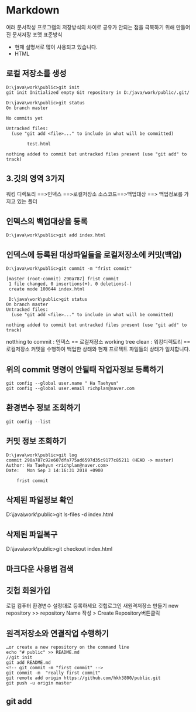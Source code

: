 # Markdown
여러 문서작성 프로그램의 저장방식의 차이로 공유가 안되는 점을
극복하기 위해 만들어진 문서저장 포맷 표준방식

- 현재 설명서로 많이 사용되고 있습니다.
- HTML


로컬 저장소를 생성
--

```
D:\java\work\public>git init
git init Initialized empty Git repository in D:/java/work/public/.git/
```

```
D:\java\work\public>git status
On branch master

No commits yet

Untracked files:
  (use "git add <file>..." to include in what will be committed)

        test.html

nothing added to commit but untracked files present (use "git add" to track)
```

3.깃의 영역 3가지
------------------
워킹 디렉토리 ==>인덱스 ==>로컬저장소
소스코드==>백업대상 ==> 백업정보를 가지고 있는 폴더


인덱스의 백업대상을 등록
-----------------------
```
D:\java\work\public>git add index.html
```

인덱스에 등록된 대상파일들을 로컬저장소에 커밋(백업)
--------------------------------------------------
```
D:\java\work\public>git commit -m "frist commit"

[master (root-commit) 290a787] frist commit
 1 file changed, 0 insertions(+), 0 deletions(-)
 create mode 100644 index.html

 D:\java\work\public>git status
On branch master
Untracked files:
  (use "git add <file>..." to include in what will be committed)

nothing added to commit but untracked files present (use "git add" to track)
```
notthing to commit : 인덱스 == 로컬저장소
working tree clean : 워킹디렉토리 == 로컬저장소
커밋을 수행하여 백업한 상태와 현재 프로젝트 파일들의 상태가
일치합니다.

위의 commit 명령이 안될때 작업자정보 등록하기
------------------------
```
git config --global user.name " Ha Taehyun"
git config --global user.email richplan@naver.com
```

환경변수 정보 조회하기
----------------------
```
git config --list
```
커밋 정보 조회하기
--
```
D:\java\work\public>git log
commit 290a787c92e607dfa775ad6597d35c9177c85211 (HEAD -> master)
Author: Ha Taehyun <richplan@naver.com>
Date:   Mon Sep 3 14:16:31 2018 +0900

    frist commit
```
삭제된 파일정보 확인
---
D:\java\work\public>git ls-files -d
index.html

삭제된 파일복구
---
D:\java\work\public>git checkout index.html


마크다운 사용법 검색
--
깃헙 회원가입
---
로컬 컴퓨터 환경변수 설정대로 등록하세요
깃헙로그인
새원격저장소 만들기
new repository >> repository Name 작성 > Create Repository버튼클릭

원격저장소와 연결작업 수행하기
--
```
…or create a new repository on the command line
echo "# public" >> README.md
//git init
git add README.md
<!-- git commit -m "first commit" -->
git commit -m  "really first commit"
git remote add origin https://github.com/hkh3800/public.git
git push -u origin master
```

git add
---
